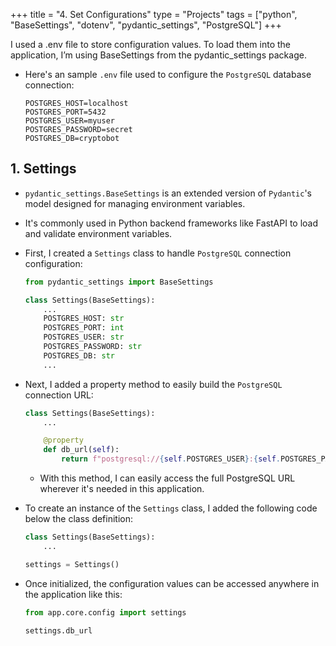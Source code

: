 +++
title = "4. Set Configurations"
type = "Projects"
tags = ["python", "BaseSettings", "dotenv", "pydantic_settings", "PostgreSQL"]
+++

I used a .env file to store configuration values. To load them into the application, I’m using BaseSettings from the pydantic_settings package.

- Here's an sample `.env` file used to configure the `PostgreSQL` database connection:

    ```env
    POSTGRES_HOST=localhost
    POSTGRES_PORT=5432
    POSTGRES_USER=myuser
    POSTGRES_PASSWORD=secret
    POSTGRES_DB=cryptobot
    ```

## 1. Settings

- `pydantic_settings.BaseSettings` is an extended version of `Pydantic`'s model designed for managing environment variables.
- It's commonly used in Python backend frameworks like FastAPI to load and validate environment variables.
- First, I created a `Settings` class to handle `PostgreSQL` connection configuration:

    ```python
    from pydantic_settings import BaseSettings

    class Settings(BaseSettings):
        ...
        POSTGRES_HOST: str
        POSTGRES_PORT: int
        POSTGRES_USER: str
        POSTGRES_PASSWORD: str
        POSTGRES_DB: str
        ...
    ```

- Next, I added a property method to easily build the `PostgreSQL` connection URL:

    ```python
    class Settings(BaseSettings):
        ...

        @property
        def db_url(self):
            return f"postgresql://{self.POSTGRES_USER}:{self.POSTGRES_PASSWORD}@{self.POSTGRES_HOST}:{self.POSTGRES_PORT}/{self.POSTGRES_DB}"

    ```

  - With this method, I can easily access the full PostgreSQL URL wherever it's needed in this application.

- To create an instance of the `Settings` class, I added the following code below the class definition:

    ```python
    class Settings(BaseSettings):
        ...

    settings = Settings()
    ```

- Once initialized, the configuration values can be accessed anywhere in the application like this:

    ```python
    from app.core.config import settings

    settings.db_url
    ```
